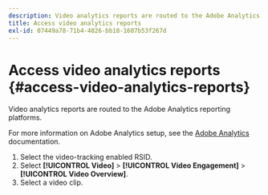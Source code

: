 ```yaml
---
description: Video analytics reports are routed to the Adobe Analytics reporting platforms.
title: Access video analytics reports
exl-id: 07449a78-71b4-4826-bb18-1607b53f267d
---
```

# Access video analytics reports {#access-video-analytics-reports}

Video analytics reports are routed to the Adobe Analytics reporting platforms.

For more information on Adobe Analytics setup, see the [Adobe Analytics](https://microsite.omniture.com/t2/help/en_US/reference/) documentation. 
1. Select the video-tracking enabled RSID.
1. Select **[!UICONTROL Video]** > **[!UICONTROL Video Engagement]** > **[!UICONTROL Video Overview]**.
1. Select a video clip.
